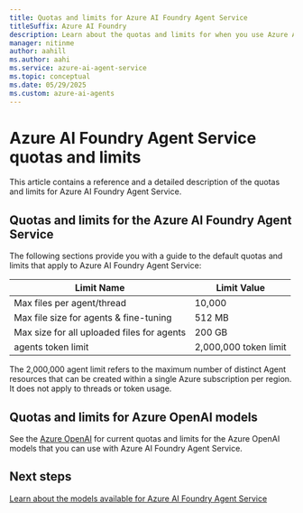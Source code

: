 ```yaml
---
title: Quotas and limits for Azure AI Foundry Agent Service
titleSuffix: Azure AI Foundry
description: Learn about the quotas and limits for when you use Azure AI Foundry Agent Service.
manager: nitinme
author: aahill
ms.author: aahi
ms.service: azure-ai-agent-service
ms.topic: conceptual
ms.date: 05/29/2025
ms.custom: azure-ai-agents
---
```


# Azure AI Foundry Agent Service quotas and limits

This article contains a reference and a detailed description of the quotas and limits for Azure AI Foundry Agent Service.

## Quotas and limits for the Azure AI Foundry Agent Service

The following sections provide you with a guide to the default quotas and limits that apply to Azure AI Foundry Agent Service:

| Limit Name | Limit Value |
|--|--|
| Max files per agent/thread | 10,000 |
| Max file size for agents & fine-tuning | 512 MB |
| Max size for all uploaded files for agents |200 GB |  
| agents token limit | 2,000,000 token limit |

The 2,000,000 agent limit refers to the maximum number of distinct Agent resources that can be created within a single Azure subscription per region. It does not apply to threads or token usage.

## Quotas and limits for Azure OpenAI models

See the [Azure OpenAI](../openai/quotas-limits.md) for current quotas and limits for the Azure OpenAI models that you can use with Azure AI Foundry Agent Service. 

## Next steps

[Learn about the models available for Azure AI Foundry Agent Service](./concepts/model-region-support.md)
